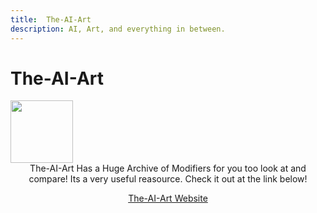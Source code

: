 ```yaml
---
title:  The-AI-Art
description: AI, Art, and everything in between.
---
```

# The-AI-Art

<img align="center" width="100" height="100" src="https://www.the-ai-art.com/assets/images/generic/logo-white.png">

<center>The-AI-Art Has a Huge Archive of Modifiers for you too look at and compare! Its a very useful reasource. Check it out at the link below!

[The-AI-Art Website](https://www.the-ai-art.com/)</center>